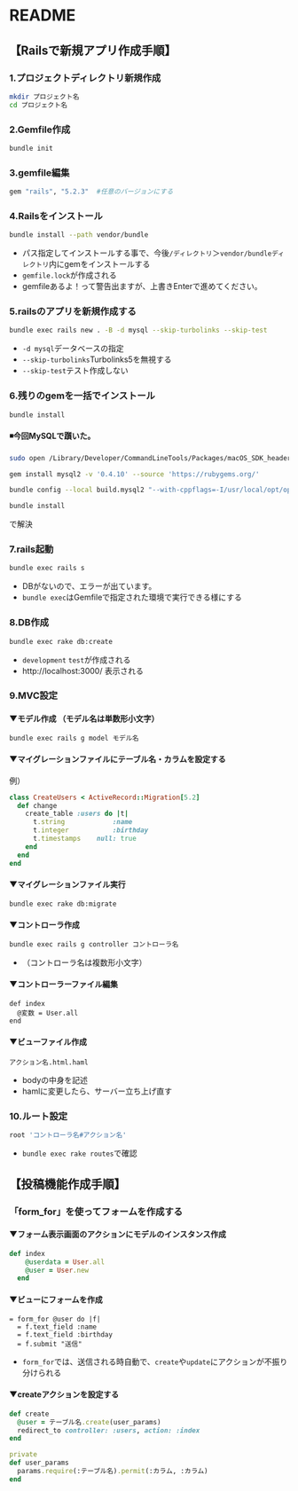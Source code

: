 # README

## 【Railsで新規アプリ作成手順】

### 1.プロジェクトディレクトリ新規作成
```bash
mkdir プロジェクト名
cd プロジェクト名
```

### 2.Gemfile作成
```bash
bundle init
```

### 3.gemfile編集
```bash
gem "rails", "5.2.3"  #任意のバージョンにする
```

### 4.Railsをインストール
```bash
bundle install --path vendor/bundle
```
* パス指定してインストールする事で、今後`/ディレクトリ`＞`vendor/bundleディレクトリ`内にgemをインストールする
* `gemfile.lock`が作成される
* gemfileあるよ！って警告出ますが、上書きEnterで進めてください。


### 5.railsのアプリを新規作成する
```bash
bundle exec rails new . -B -d mysql --skip-turbolinks --skip-test
```
* `-d mysql`データベースの指定
* `--skip-turbolinks`Turbolinks5を無視する
* `--skip-test`テスト作成しない


### 6.残りのgemを一括でインストール
```bash
bundle install
```
#### ◾今回MySQLで躓いた。
```bash
sudo open /Library/Developer/CommandLineTools/Packages/macOS_SDK_headers_for_macOS_10.14.pkg
```
```bash
gem install mysql2 -v '0.4.10' --source 'https://rubygems.org/'
```
```bash
bundle config --local build.mysql2 "--with-cppflags=-I/usr/local/opt/openssl/include"
```
```bash
bundle install
```
で解決


### 7.rails起動
```bash
bundle exec rails s
```
* DBがないので、エラーが出ています。
* `bundle exec`はGemfileで指定された環境で実行できる様にする


### 8.DB作成
```bash
bundle exec rake db:create
```
* `development` `test`が作成される
* http://localhost:3000/ 表示される

### 9.MVC設定
#### ▼モデル作成 （モデル名は単数形小文字）
```bash
bundle exec rails g model モデル名
```
#### ▼マイグレーションファイルにテーブル名・カラムを設定する
例）
```user.rb
class CreateUsers < ActiveRecord::Migration[5.2]
  def change
    create_table :users do |t|
      t.string            :name
      t.integer           :birthday
      t.timestamps    null: true
    end
  end
end
```
#### ▼マイグレーションファイル実行
```bash
bundle exec rake db:migrate
```
#### ▼コントローラ作成
```bash
bundle exec rails g controller コントローラ名
```
* （コントローラ名は複数形小文字）

#### ▼コントローラーファイル編集
```
def index 
  @変数 = User.all
end
```

#### ▼ビューファイル作成
```
アクション名.html.haml
```
* bodyの中身を記述
* hamlに変更したら、サーバー立ち上げ直す


### 10.ルート設定
```bash
root 'コントローラ名#アクション名'
```
* `bundle exec rake routes`で確認

## 【投稿機能作成手順】

### 「form_for」を使ってフォームを作成する
#### ▼フォーム表示画面のアクションにモデルのインスタンス作成
```users_controller.rb
def index
    @userdata = User.all
    @user = User.new
  end
```
#### ▼ビューにフォームを作成
```index.html.haml
= form_for @user do |f|
  = f.text_field :name
  = f.text_field :birthday
  = f.submit "送信"
```
* `form_for`では、送信される時自動で、`create`や`update`にアクションが不振り分けられる

#### ▼createアクションを設定する
```user_controller.rb
def create
  @user = テーブル名.create(user_params)
  redirect_to controller: :users, action: :index
end

private
def user_params
  params.require(:テーブル名).permit(:カラム, :カラム)
end
```